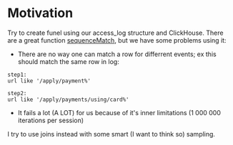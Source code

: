 # Motivation
Try to create funel using our access_log structure and ClickHouse. There are a great function [sequenceMatch](https://clickhouse.yandex/reference_en.html#sequenceMatch(pattern)(time%2C%20cond1%2C%20cond2%2C%20...)), but we have some problems using it:

* There are no way one can match a row for differrent events; ex this should match the same row in log:

```
step1: 
url like '/apply/payment%'

step2:
url like '/apply/payments/using/card%'
```

* It fails a lot (A LOT) for us because of it's inner limitations (1 000 000 iterations per session)

I try to use joins instead with some smart (I want to think so) sampling.
